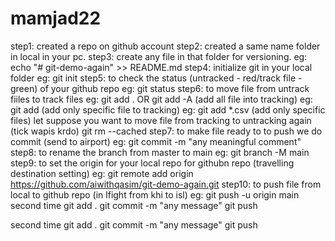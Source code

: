 # mamjad22
step1: created a repo on github account
step2: created a same name folder in local in your pc.
step3: create any file in that folder for versioning.
eg: echo "# git-demo-again" >> README.md
step4: initialize git in your local folder
eg: git init
step5: to check the status (untracked - red/track file - green) of your github repo eg: git status
step6: to move file from untrack fiiles to track files
eg: git add . OR git add -A (add all file into tracking)
eg: git add <file-name> (add only specific file to tracking)
eg: git add *.csv (add only specific files)
let suppose you want to move file from tracking to untracking again (tick wapis krdo)
git rm --cached <file>
step7: to make file ready to to push we do commit (send to airport)
eg: git commit -m "any meaningful comment"
step8: to rename the branch from master to main
eg: git branch -M main
step9: to set the origin for your local repo for githubn repo (travelling destination setting)
eg: git remote add origin https://github.com/aiwithqasim/git-demo-again.git
step10: to push file from local to github repo (in lfight from khi to isl)
eg: git push -u origin main
second time
git add .
git commit -m "any message"
git push

second time
git add .
git commit -m "any message"
git push



